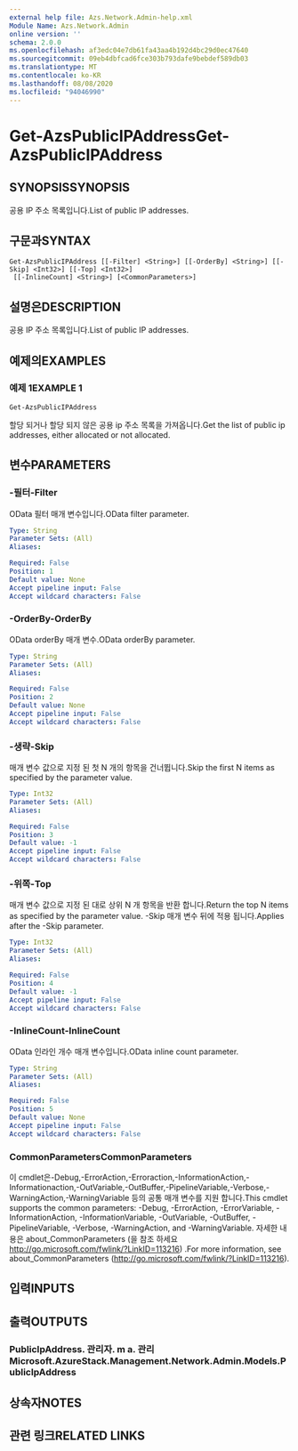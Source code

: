 ```yaml
---
external help file: Azs.Network.Admin-help.xml
Module Name: Azs.Network.Admin
online version: ''
schema: 2.0.0
ms.openlocfilehash: af3edc04e7db61fa43aa4b192d4bc29d0ec47640
ms.sourcegitcommit: 09eb4dbfcad6fce303b793dafe9bebdef589db03
ms.translationtype: MT
ms.contentlocale: ko-KR
ms.lasthandoff: 08/08/2020
ms.locfileid: "94046990"
---
```

# <span data-ttu-id="ff33e-101">Get-AzsPublicIPAddress</span><span class="sxs-lookup"><span data-stu-id="ff33e-101">Get-AzsPublicIPAddress</span></span>

## <span data-ttu-id="ff33e-102">SYNOPSIS</span><span class="sxs-lookup"><span data-stu-id="ff33e-102">SYNOPSIS</span></span>
<span data-ttu-id="ff33e-103">공용 IP 주소 목록입니다.</span><span class="sxs-lookup"><span data-stu-id="ff33e-103">List of public IP addresses.</span></span>

## <span data-ttu-id="ff33e-104">구문과</span><span class="sxs-lookup"><span data-stu-id="ff33e-104">SYNTAX</span></span>

```
Get-AzsPublicIPAddress [[-Filter] <String>] [[-OrderBy] <String>] [[-Skip] <Int32>] [[-Top] <Int32>]
 [[-InlineCount] <String>] [<CommonParameters>]
```

## <span data-ttu-id="ff33e-105">설명은</span><span class="sxs-lookup"><span data-stu-id="ff33e-105">DESCRIPTION</span></span>
<span data-ttu-id="ff33e-106">공용 IP 주소 목록입니다.</span><span class="sxs-lookup"><span data-stu-id="ff33e-106">List of public IP addresses.</span></span>

## <span data-ttu-id="ff33e-107">예제의</span><span class="sxs-lookup"><span data-stu-id="ff33e-107">EXAMPLES</span></span>

### <span data-ttu-id="ff33e-108">예제 1</span><span class="sxs-lookup"><span data-stu-id="ff33e-108">EXAMPLE 1</span></span>
```
Get-AzsPublicIPAddress
```

<span data-ttu-id="ff33e-109">할당 되거나 할당 되지 않은 공용 ip 주소 목록을 가져옵니다.</span><span class="sxs-lookup"><span data-stu-id="ff33e-109">Get the list of public ip addresses, either allocated or not allocated.</span></span>

## <span data-ttu-id="ff33e-110">변수</span><span class="sxs-lookup"><span data-stu-id="ff33e-110">PARAMETERS</span></span>

### <span data-ttu-id="ff33e-111">-필터</span><span class="sxs-lookup"><span data-stu-id="ff33e-111">-Filter</span></span>
<span data-ttu-id="ff33e-112">OData 필터 매개 변수입니다.</span><span class="sxs-lookup"><span data-stu-id="ff33e-112">OData filter parameter.</span></span>

```yaml
Type: String
Parameter Sets: (All)
Aliases:

Required: False
Position: 1
Default value: None
Accept pipeline input: False
Accept wildcard characters: False
```

### <span data-ttu-id="ff33e-113">-OrderBy</span><span class="sxs-lookup"><span data-stu-id="ff33e-113">-OrderBy</span></span>
<span data-ttu-id="ff33e-114">OData orderBy 매개 변수.</span><span class="sxs-lookup"><span data-stu-id="ff33e-114">OData orderBy parameter.</span></span>

```yaml
Type: String
Parameter Sets: (All)
Aliases:

Required: False
Position: 2
Default value: None
Accept pipeline input: False
Accept wildcard characters: False
```

### <span data-ttu-id="ff33e-115">-생략</span><span class="sxs-lookup"><span data-stu-id="ff33e-115">-Skip</span></span>
<span data-ttu-id="ff33e-116">매개 변수 값으로 지정 된 첫 N 개의 항목을 건너뜁니다.</span><span class="sxs-lookup"><span data-stu-id="ff33e-116">Skip the first N items as specified by the parameter value.</span></span>

```yaml
Type: Int32
Parameter Sets: (All)
Aliases:

Required: False
Position: 3
Default value: -1
Accept pipeline input: False
Accept wildcard characters: False
```

### <span data-ttu-id="ff33e-117">-위쪽</span><span class="sxs-lookup"><span data-stu-id="ff33e-117">-Top</span></span>
<span data-ttu-id="ff33e-118">매개 변수 값으로 지정 된 대로 상위 N 개 항목을 반환 합니다.</span><span class="sxs-lookup"><span data-stu-id="ff33e-118">Return the top N items as specified by the parameter value.</span></span>
<span data-ttu-id="ff33e-119">-Skip 매개 변수 뒤에 적용 됩니다.</span><span class="sxs-lookup"><span data-stu-id="ff33e-119">Applies after the -Skip parameter.</span></span>

```yaml
Type: Int32
Parameter Sets: (All)
Aliases:

Required: False
Position: 4
Default value: -1
Accept pipeline input: False
Accept wildcard characters: False
```

### <span data-ttu-id="ff33e-120">-InlineCount</span><span class="sxs-lookup"><span data-stu-id="ff33e-120">-InlineCount</span></span>
<span data-ttu-id="ff33e-121">OData 인라인 개수 매개 변수입니다.</span><span class="sxs-lookup"><span data-stu-id="ff33e-121">OData inline count parameter.</span></span>

```yaml
Type: String
Parameter Sets: (All)
Aliases:

Required: False
Position: 5
Default value: None
Accept pipeline input: False
Accept wildcard characters: False
```

### <span data-ttu-id="ff33e-122">CommonParameters</span><span class="sxs-lookup"><span data-stu-id="ff33e-122">CommonParameters</span></span>
<span data-ttu-id="ff33e-123">이 cmdlet은-Debug,-ErrorAction,-Erroraction,-InformationAction,-Informationaction,-OutVariable,-OutBuffer,-PipelineVariable,-Verbose,-WarningAction,-WarningVariable 등의 공통 매개 변수를 지원 합니다.</span><span class="sxs-lookup"><span data-stu-id="ff33e-123">This cmdlet supports the common parameters: -Debug, -ErrorAction, -ErrorVariable, -InformationAction, -InformationVariable, -OutVariable, -OutBuffer, -PipelineVariable, -Verbose, -WarningAction, and -WarningVariable.</span></span> <span data-ttu-id="ff33e-124">자세한 내용은 about_CommonParameters (을 참조 하세요 http://go.microsoft.com/fwlink/?LinkID=113216) .</span><span class="sxs-lookup"><span data-stu-id="ff33e-124">For more information, see about_CommonParameters (http://go.microsoft.com/fwlink/?LinkID=113216).</span></span>

## <span data-ttu-id="ff33e-125">입력</span><span class="sxs-lookup"><span data-stu-id="ff33e-125">INPUTS</span></span>

## <span data-ttu-id="ff33e-126">출력</span><span class="sxs-lookup"><span data-stu-id="ff33e-126">OUTPUTS</span></span>

### <span data-ttu-id="ff33e-127">PublicIpAddress. 관리자. m a. 관리</span><span class="sxs-lookup"><span data-stu-id="ff33e-127">Microsoft.AzureStack.Management.Network.Admin.Models.PublicIpAddress</span></span>

## <span data-ttu-id="ff33e-128">상속자</span><span class="sxs-lookup"><span data-stu-id="ff33e-128">NOTES</span></span>

## <span data-ttu-id="ff33e-129">관련 링크</span><span class="sxs-lookup"><span data-stu-id="ff33e-129">RELATED LINKS</span></span>
